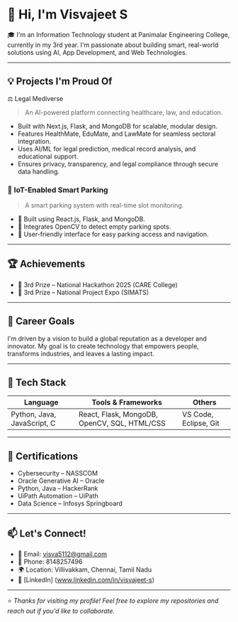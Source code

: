 # 👋 Hi, I'm Visvajeet S

🎓 I'm an Information Technology student at Panimalar Engineering College, currently in my 3rd year. I'm passionate about building smart, real-world solutions using AI, App Development, and Web Technologies.

---

## 💡 Projects I'm Proud Of

⚖️ Legal Mediverse
> An AI-powered platform connecting healthcare, law, and education.
- Built with Next.js, Flask, and MongoDB for scalable, modular design.
- Features HealthMate, EduMate, and LawMate for seamless sectoral integration.
- Uses AI/ML for legal prediction, medical record analysis, and educational support.
- Ensures privacy, transparency, and legal compliance through secure data handling.
  

### 🚗 IoT-Enabled Smart Parking
> A smart parking system with real-time slot monitoring.
- 🧠 Built using React.js, Flask, and MongoDB.
- 📸 Integrates OpenCV to detect empty parking spots.
- 📱 User-friendly interface for easy parking access and navigation.

---

## 🏆 Achievements
- 🥉 3rd Prize – National Hackathon 2025 (CARE College)
- 🥉 3rd Prize – National Project Expo (SIMATS)

---

## 🎯 Career Goals
I'm driven by a vision to build a global reputation as a developer and innovator. My goal is to create technology that empowers people, transforms industries, and leaves a lasting impact.

---

## 🧰 Tech Stack

| Language      | Tools & Frameworks             | Others              |
|---------------|-------------------------------|----------------------|
| Python, Java, JavaScript, C | React, Flask, MongoDB, OpenCV, SQL, HTML/CSS | VS Code, Eclipse, Git |

---

## 📜 Certifications
- Cybersecurity – NASSCOM
- Oracle Generative AI – Oracle
- Python, Java – HackerRank
- UiPath Automation – UiPath
- Data Science – Infosys Springboard

---

## 📫 Let's Connect!
- 📧 Email: visva5112@gmail.com
- 📱 Phone: 8148257496
- 🌍 Location: Villivakkam, Chennai, Tamil Nadu  
- 🔗 [LinkedIn] (www.linkedin.com/in/visvajeet-s)
---

⭐ *Thanks for visiting my profile! Feel free to explore my repositories and reach out if you'd like to collaborate.*
